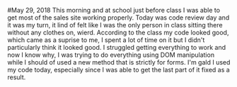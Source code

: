 #May 29, 2018
This morning and at school just before class I was able to get most of the sales site working properly.
Today was code review day and it was my turn, it lind of felt like I was the only person in class sitting there without any clothes on, wierd.
According to the class my code looked good, which came as a suprise to me, I spent a lot of time on it but I didn't particularly think it looked good.
I struggled getting everything to work and now I know why, I was trying to do everything using DOM manipulation while I should of used a new method that is strictly for forms.
I'm gald I used my code today, especially since I was able to get the last part of it fixed as a result.